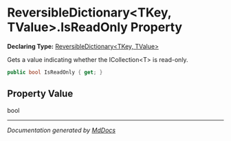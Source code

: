 ﻿# ReversibleDictionary\<TKey, TValue\>.IsReadOnly Property

**Declaring Type:** [ReversibleDictionary\<TKey, TValue\>](../index.md)

Gets a value indicating whether the ICollection\<T\> is read\-only.

```csharp
public bool IsReadOnly { get; }
```

## Property Value

bool

___

*Documentation generated by [MdDocs](https://github.com/ap0llo/mddocs)*
